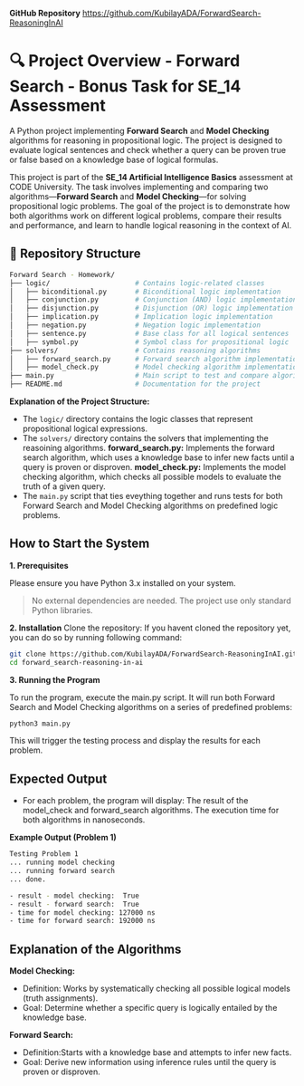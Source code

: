 **GitHub Repository**
https://github.com/KubilayADA/ForwardSearch-ReasoningInAI

# 🔍 Project Overview - Forward Search - Bonus Task for SE_14 Assessment 

A Python project implementing **Forward Search** and **Model Checking** algorithms for reasoning in propositional logic. The project is designed to evaluate logical sentences and check whether a query can be proven true or false based on a knowledge base of logical formulas.

This project is part of the **SE_14 Artificial Intelligence Basics** assessment at CODE University. The task involves implementing and comparing two algorithms—**Forward Search** and **Model Checking**—for solving propositional logic problems. The goal of the project is to demonstrate how both algorithms work on different logical problems, compare their results and performance, and learn to handle logical reasoning in the context of AI.


## 📁 Repository Structure

```bash
Forward Search - Homework/
├── logic/                     # Contains logic-related classes 
│   ├── biconditional.py       # Biconditional logic implementation
│   ├── conjunction.py         # Conjunction (AND) logic implementation
│   ├── disjunction.py         # Disjunction (OR) logic implementation
│   ├── implication.py         # Implication logic implementation
│   ├── negation.py            # Negation logic implementation
│   ├── sentence.py            # Base class for all logical sentences
│   ├── symbol.py              # Symbol class for propositional logic
├── solvers/                   # Contains reasoning algorithms
│   ├── forward_search.py      # Forward search algorithm implementation
│   ├── model_check.py         # Model checking algorithm implementation
├── main.py                    # Main script to test and compare algorithms
├── README.md                  # Documentation for the project
```

**Explanation of the Project Structure:**
- The `logic/` directory contains the logic classes that represent propositional logical expressions.
- The `solvers/` directory contains the solvers that implementing the reasoining algorithms.
    **forward_search.py:** Implements the forward search algorithm, which uses a knowledge base to infer new facts until a query is proven or disproven.
    **model_check.py:** Implements the model checking algorithm,  which checks all possible models to evaluate the truth of a given query.
- The `main.py` script that ties eveything together and runs tests for both Forward Search and Model Checking algorithms on predefined logic problems. 

## How to Start the System 

**1. Prerequisites**

Please ensure you have Python 3.x installed on your system.

> No external dependencies are needed. The project use only standard Python libraries.

**2. Installation**
Clone the repository:
If you havent cloned the repository yet, you can do so by running following command:
```bash
git clone https://github.com/KubilayADA/ForwardSearch-ReasoningInAI.git
cd forward_search-reasoning-in-ai
```
**3. Running the Program**

To run the program, execute the main.py script. It will run both Forward Search and Model Checking algorithms on a series of predefined problems:
```bash
python3 main.py
```
This will trigger the testing process and display the results for each problem.

## Expected Output
- For each problem, the program will display:
The result of the model_check and forward_search algorithms.
The execution time for both algorithms in nanoseconds.

 **Example Output (Problem 1)**
 ```bash
 Testing Problem 1
... running model checking
... running forward search
... done. 

- result - model checking:  True
- result - forward search:  True
- time for model checking: 127000 ns
- time for forward search: 192000 ns
```

## Explanation of the Algorithms
**Model  Checking:**
- Definition: Works by systematically checking all possible logical models (truth assignments).
- Goal: Determine whether a specific query is logically entailed by the knowledge base.

**Forward Search:**
- Definition:Starts with a knowledge base and attempts to infer new facts.
- Goal: Derive new information using inference rules until the query is proven or disproven.


